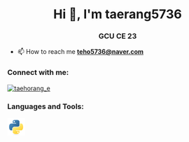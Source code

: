 <h1 align="center">Hi 👋, I'm taerang5736</h1>
<h3 align="center">GCU CE 23</h3>

- 📫 How to reach me **teho5736@naver.com**

<h3 align="left">Connect with me:</h3>
<p align="left">
<a href="https://instagram.com/taehorang_e" target="blank"><img align="center" src="https://raw.githubusercontent.com/rahuldkjain/github-profile-readme-generator/master/src/images/icons/Social/instagram.svg" alt="taehorang_e" height="30" width="40" /></a>
</p>

<h3 align="left">Languages and Tools:</h3>
<p align="left"> <a href="https://www.python.org" target="_blank" rel="noreferrer"> <img src="https://raw.githubusercontent.com/devicons/devicon/master/icons/python/python-original.svg" alt="python" width="40" height="40"/> </a> </p>
